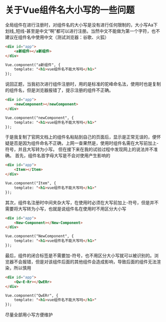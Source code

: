 # 关于Vue组件名大小写的一些问题


全局组件在进行注册时，对组件名的大小写是没有进行任何限制的，大小写Aa下划线_短线-甚至是中文“啊”都可以进行注册。当然中文不能做为第一个字符，也不建议在组件名中使用中文（测试浏览器：谷歌、火狐）

```html
<div id="app">
	<a新组件></a新组件>
</div>

Vue.component("a新组件", {
    template: "<h1>vue组件名不能大写吗</h1>"
});

```

说回正题，当我初次进行组件注册时，用的是标准的驼峰命名法，使用时也是复制的组件名，但是浏览器报错了，提示注册的组件不正确。

```html
<div id="app">
	<newComponent></newComponent>
</div>

Vue.component("newComponent", {
    template: "<h1>vue组件名不能大写吗</h1>"
});

```

于是我复制了官网文档上的组件名粘贴到自己的页面后，显示是正常无误的，便怀疑是否是因为组件命名不正确，上网一查果然是，使用时组件名需在大写前加上-符号，并且大写转为小写。
但在接下来在我的试验过程中发现网上的说法并不准确。
首先，组件名首字母大写是不会对使用产生影响的

```html
<div id="app">
	<Item></Item>
</div>

Vue.component("Item", {
    template: "<h1>vue组件名不能大写吗</h1>"
});

```

其次，组件名注册时中间夹杂大写，在使用时必须在大写前加上-符号，但是并不需要将大写转为小写，也就是说组件名在使用时不用区分大小写

```html
<div id="app">
	<New-Component></New-Component>
</div>

Vue.component("NewComponent", {
    template: "<h1>vue组件名不能大写吗</h1>"
});

```

最后，组件的闭合标签是不需要加-符号，也不用区分大小写就可以被识别的。浏览器不会报错，但是对该组件后面的其他组件会造成影响，导致后面的组件无法渲染，所以慎用

```html
<div id="app">
	<Qw-E-Rr></QwERr>
</div>

Vue.component("QwERr", {
    template: "<h1>vue组件名不能大写吗</h1>"
});

```

尽量全部用小写方便维护